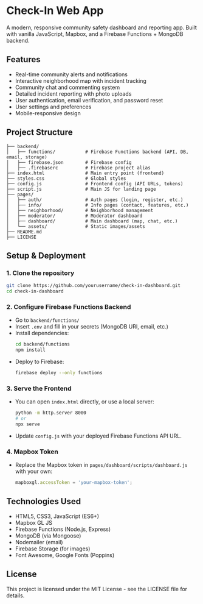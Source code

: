# Check-In Web App

A modern, responsive community safety dashboard and reporting app. Built with vanilla JavaScript, Mapbox, and a Firebase Functions + MongoDB backend.

## Features

- Real-time community alerts and notifications
- Interactive neighborhood map with incident tracking
- Community chat and commenting system
- Detailed incident reporting with photo uploads
- User authentication, email verification, and password reset
- User settings and preferences
- Mobile-responsive design

## Project Structure

```
├── backend/
│   ├── functions/           # Firebase Functions backend (API, DB, email, storage)
│   ├── firebase.json        # Firebase config
│   ├── .firebaserc          # Firebase project alias
├── index.html               # Main entry point (frontend)
├── styles.css               # Global styles
├── config.js                # Frontend config (API URLs, tokens)
├── script.js                # Main JS for landing page
├── pages/
│   ├── auth/                # Auth pages (login, register, etc.)
│   ├── info/                # Info pages (contact, features, etc.)
│   ├── neighborhood/        # Neighborhood management
│   ├── moderator/           # Moderator dashboard
│   ├── dashboard/           # Main dashboard (map, chat, etc.)
│   └── assets/              # Static images/assets
├── README.md
├── LICENSE
```

## Setup & Deployment

### 1. Clone the repository
```bash
git clone https://github.com/yourusername/check-in-dashboard.git
cd check-in-dashboard
```

### 2. Configure Firebase Functions Backend
- Go to `backend/functions/`
- Insert `.env` and fill in your secrets (MongoDB URI, email, etc.)
- Install dependencies:
  ```bash
  cd backend/functions
  npm install
  ```
- Deploy to Firebase:
  ```bash
  firebase deploy --only functions
  ```

### 3. Serve the Frontend
- You can open `index.html` directly, or use a local server:
  ```bash
  python -m http.server 8000
  # or
  npx serve
  ```
- Update `config.js` with your deployed Firebase Functions API URL.

### 4. Mapbox Token
- Replace the Mapbox token in `pages/dashboard/scripts/dashboard.js` with your own:
  ```javascript
  mapboxgl.accessToken = 'your-mapbox-token';
  ```

## Technologies Used
- HTML5, CSS3, JavaScript (ES6+)
- Mapbox GL JS
- Firebase Functions (Node.js, Express)
- MongoDB (via Mongoose)
- Nodemailer (email)
- Firebase Storage (for images)
- Font Awesome, Google Fonts (Poppins)

## License

This project is licensed under the MIT License - see the LICENSE file for details. 
